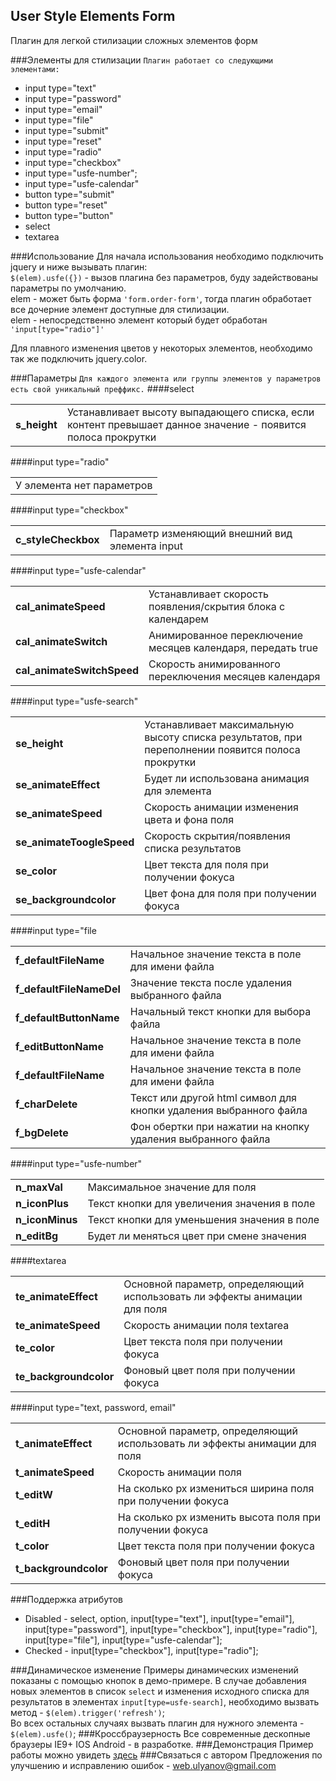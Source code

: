 ## User Style Elements Form
Плагин для легкой стилизации сложных элементов форм

###Элементы для стилизации
`Плагин работает со следующими элементами:`
 - input type="text"
 - input type="password"
 - input type="email"
 - input type="file"
 - input type="submit"
 - input type="reset"
 - input type="radio"
 - input type="checkbox"
 - input type="usfe-number";
 - input type="usfe-calendar"
 - button type="submit"
 - button type="reset"
 - button type="button"
 - select
 - textarea

###Использование
Для начала использования необходимо подключить jquery и ниже вызывать плагин:<br>
`$(elem).usfe({})` - вызов плагина без параметров, буду задействованы параметры по умолчанию.<br>
elem -  может быть форма `'form.order-form'`, тогда плагин обработает все дочерние элемент
доступные для стилизации.<br>
elem - непосредственно элемент который будет обработан `'input[type="radio"]'`

Для плавного изменения цветов у некоторых элементов, необходимо так же 
подключить jquery.color.

###Параметры
`Для каждого элемента или группы элементов у параметров есть свой уникальный преффикс.`
####select
<table>
    <tr>
      <td><b>s_height</b></td>
      <td>Устанавливает высоту выпадающего списка, если контент превышает данное значение - появится полоса прокрутки</td>
    </tr>
</table>
####input type="radio"
<table>
    <tr>
      <td colspan="2">У элемента нет параметров</td>
    </tr>
</table>
####input type="checkbox"
<table>
    <tr>
      <td><b>c_styleCheckbox</b></td>
      <td>Параметр изменяющий внешний вид элемента input</td>
    </tr>
</table>
####input type="usfe-calendar"
<table>
    <tr>
      <td><b>cal_animateSpeed</b></td>
      <td>Устанавливает скорость появления/скрытия блока с календарем</td>
    </tr>
    <tr>
      <td><b>cal_animateSwitch</b></td>
      <td>Анимированное переключение месяцев календаря, передать true</td>
    </tr>
    <tr>
      <td><b>cal_animateSwitchSpeed</b></td>
      <td>Скорость анимированного переключения месяцев календаря</td>
    </tr>
</table>
####input type="usfe-search"
<table>
    <tr>
      <td><b>se_height</b></td>
      <td>Устанавливает максимальную высоту списка результатов, при переполнении появится полоса прокрутки</td>
    </tr>
    <tr>
      <td><b>se_animateEffect</b></td>
      <td>Будет ли использована анимация для элемента</td>
    </tr>
    <tr>
      <td><b>se_animateSpeed</b></td>
      <td>Скорость анимации изменения цвета и фона поля</td>
    </tr>
    <tr>
      <td><b>se_animateToogleSpeed</b></td>
      <td>Скорость скрытия/появления списка результатов</td>
    </tr>
    <tr>
      <td><b>se_color</b></td>
      <td>Цвет текста для поля при получении фокуса</td>
    </tr>
    <tr>
      <td><b>se_backgroundcolor</b></td>
      <td>Цвет фона для поля при получении фокуса</td>
    </tr>
</table>	
####input type="file
<table>
    <tr>
      <td><b>f_defaultFileName</b></td>
      <td>Начальное значение текста в поле для имени файла</td>
    </tr>
    <tr>
      <td><b>f_defaultFileNameDel</b></td>
      <td>Значение текста после удаления выбранного файла</td>
    </tr>
        <tr>
      <td><b>f_defaultButtonName</b></td>
      <td>Начальный текст кнопки для выбора файла</td>
    </tr>
    <tr>
      <td><b>f_editButtonName</b></td>
      <td>Начальное значение текста в поле для имени файла</td>
    </tr>
    <tr>
      <td><b>f_defaultFileName</b></td>
      <td>Начальное значение текста в поле для имени файла</td>
    </tr>
    <tr>
      <td><b>f_charDelete</b></td>
      <td>Текст или другой html символ для кнопки удаления выбранного файла</td>
    </tr>
    <tr>
      <td><b>f_bgDelete</b></td>
      <td>Фон обертки при нажатии на кнопку удаления выбранного файла</td>
    </tr>
</table>
####input type="usfe-number"
<table>
    <tr>
      <td><b>n_maxVal</b></td>
      <td>Максимальное значение для поля</td>
    </tr>
    <tr>
      <td><b>n_iconPlus</b></td>
      <td>Текст кнопки для увеличения значения в поле</td>
    </tr>
    <tr>
      <td><b>n_iconMinus</b></td>
      <td>Текст кнопки для уменьшения значения в поле</td>
    </tr>
    <tr>
      <td><b>n_editBg</b></td>
      <td>Будет ли меняться цвет при смене значения</td>
    </tr>
</table>
####textarea
<table>
    <tr>
      <td><b>te_animateEffect</b></td>
      <td>Основной параметр, определяющий использовать ли эффекты анимации для поля</td>
    </tr>
    <tr>
      <td><b>te_animateSpeed</b></td>
      <td>Скорость анимации поля textarea</td>
    </tr>
    <tr>
      <td><b>te_color</b></td>
      <td>Цвет текста поля при получении фокуса</td>
    </tr>
    <tr>
      <td><b>te_backgroundcolor</b></td>
      <td>Фоновый цвет поля при получении фокуса</td>
    </tr>
</table>
####input type="text, password, email"
<table>
    <tr>
      <td><b>t_animateEffect</b></td>
      <td>Основной параметр, определяющий использовать ли эффекты анимации для поля</td>
    </tr>
    <tr>
      <td><b>t_animateSpeed</b></td>
      <td>Скорость анимации поля</td>
    </tr>
    <tr>
      <td><b>t_editW</b></td>
      <td>На сколько px измениться ширина поля при получении фокуса</td>
    </tr>
    <tr>
      <td><b>t_editH</b></td>
      <td>На сколько px изменить высота поля при получении фокуса</td>
    </tr>
    <tr>
      <td><b>t_color</b></td>
      <td>Цвет текста поля при получении фокуса</td>
    </tr>
    <tr>
      <td><b>t_backgroundcolor</b></td>
      <td>Фоновый цвет поля при получении фокуса</td>
    </tr>
</table>

###Поддержка атрибутов
 - Disabled - select, option, input[type="text"], input[type="email"], input[type="password"], input[type="checkbox"], input[type="radio"], input[type="file"], input[type="usfe-calendar"];
 - Checked -  input[type="checkbox"], input[type="radio"];

###Динамическое изменение
Примеры динамических изменений показаны с помощью кнопок в демо-примере.
В случае добавления новых элементов в список `select` и изменения исходного списка для результатов в элементах `input[type=usfe-search]`, необходимо вызвать метод -  `$(elem).trigger('refresh')`;<br>
Во всех остальных случаях вызвать плагин для нужного элемента - `$(elem).usfe()`;
###Кроссбраузерность
Все современные дескопные браузеры
IE9+
IOS
Android - в разработке.
###Демонстрация
Пример работы можно увидеть <a target="_blank" href="http://example.web-ulyanov.ru/frontend/usfe/demo/index.html">здесь</a>
###Связаться с автором
Предложения по улучшению и исправлению ошибок - <a href="mailto:web.ulyanov@gmail.com">web.ulyanov@gmail.com</a>


